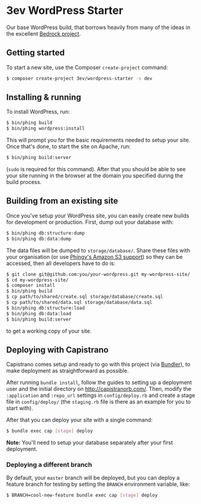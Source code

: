 # 3ev WordPress Starter

Our base WordPress build, that borrows heavily from many of the ideas in the
excellent [Bedrock project](https://github.com/roots/bedrock).

## Getting started

To start a new site, use the Composer `create-project` command:

```sh
$ composer create-project 3ev/wordpress-starter -s dev
```

## Installing & running

To install WordPress, run:

```sh
$ bin/phing build
$ bin/phing wordpress:install
```

This will prompt you for the basic requirements needed to setup your site. Once
that's done, to start the site on Apache, run:

```sh
$ bin/phing build:server
```

(`sudo` is required for this command). After that you should be able to see
your site running in the browser at the domain you specified during the build
process.

## Building from an existing site

Once you've setup your WordPress site, you can easily create new builds for
development or production. First, dump out your database with:

```sh
$ bin/phing db:structure:dump
$ bin/phing db:data:dump
```

The data files will be dumped to `storage/database/`. Share these files with
your organisation (or use [Phingy's Amazon S3 support](https://github.com/3ev/phingy#database-tasks--s3))
so they can be accessed, then all developers have to do is:

```sh
$ git clone git@github.com:you/your-wordpress.git my-wordpress-site/
$ cd my-wordpress-site/
$ composer install
$ bin/phing build
$ cp path/to/shared/create.sql storage/database/create.sql
$ cp path/to/shared/data.sql storage/database/data.sql
$ bin/phing db:structure:load
$ bin/phing db:data:load
$ bin/phing build:server
```

to get a working copy of your site.

## Deploying with Capistrano

Capistrano comes setup and ready to go with this project (via [Bundler](http://bundler.io/)),
to make deployment as straightforward as possible.

After running `bundle install`, follow the guides to setting up a deployment
user and the initial directory on http://capistranorb.com/. Then, modify the
`:application` and `:repo_url` settings in `config/deploy.rb` and create a stage
file in `config/deploy/` (the `staging.rb` file is there as an example for you
to start with).

After that you can deploy your site with a single command:

```sh
$ bundle exec cap [stage] deploy
```

**Note:** You'll need to setup your database separately after your first
deployment.

### Deploying a different branch

By default, your `master` branch will be deployed, but you can deploy a feature
branch for testing by setting the `BRANCH` environment variable, like:

```sh
$ BRANCH=cool-new-feature bundle exec cap [stage] deploy
```
